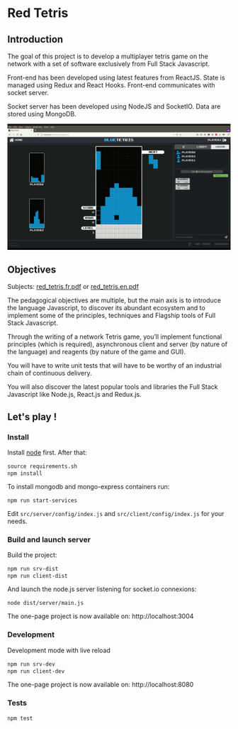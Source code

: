 # Red Tetris

## Introduction

The goal of this project is to develop a multiplayer tetris game on the network with a set of software exclusively from Full Stack Javascript.

Front-end has been developed using latest features from ReactJS. State is managed using Redux and React Hooks.
Front-end communicates with socket server.

Socket server has been developed using NodeJS and SocketIO.
Data are stored using MongoDB.

![bluetetris](./docs/screenshots/frame-031.jpg)

## Objectives

Subjects: [red_tetris.fr.pdf](docs/red_tetris.fr.pdf) or [red_tetris.en.pdf](docs/red_tetris.en.pdf)

The pedagogical objectives are multiple, but the main axis is to introduce the language Javascript, to discover its abundant ecosystem and to implement some of the principles, techniques and Flagship tools of Full Stack Javascript.

Through the writing of a network Tetris game, you’ll implement functional principles (which is required), asynchronous client and server (by nature of the language) and
reagents (by nature of the game and GUI).

You will have to write unit tests that will have to be worthy of an industrial chain of continuous delivery.

You will also discover the latest popular tools and libraries the Full Stack Javascript like Node.js, React.js and Redux.js.

## Let's play !

### Install

Install [node](https://nodejs.org/en/) first. After that:

```
source requirements.sh
npm install
```

To install mongodb and mongo-express containers run:

```
npm run start-services
```

Edit `src/server/config/index.js` and `src/client/config/index.js` for your needs.

### Build and launch server

Build the project:

```
npm run srv-dist
npm run client-dist
```

And launch the node.js server listening for socket.io connexions:

```
node dist/server/main.js
```

The one-page project is now available on: http://localhost:3004

### Development

Development mode with live reload

```
npm run srv-dev
npm run client-dev
```

The one-page project is now available on: http://localhost:8080

### Tests

```
npm test
```
